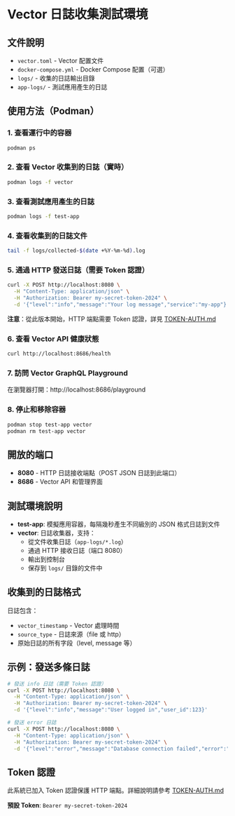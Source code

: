 # Vector 日誌收集測試環境

## 文件說明

- `vector.toml` - Vector 配置文件
- `docker-compose.yml` - Docker Compose 配置（可選）
- `logs/` - 收集的日誌輸出目錄
- `app-logs/` - 測試應用產生的日誌

## 使用方法（Podman）

### 1. 查看運行中的容器
```bash
podman ps
```

### 2. 查看 Vector 收集到的日誌（實時）
```bash
podman logs -f vector
```

### 3. 查看測試應用產生的日誌
```bash
podman logs -f test-app
```

### 4. 查看收集到的日誌文件
```bash
tail -f logs/collected-$(date +%Y-%m-%d).log
```

### 5. 通過 HTTP 發送日誌（需要 Token 認證）
```bash
curl -X POST http://localhost:8080 \
  -H "Content-Type: application/json" \
  -H "Authorization: Bearer my-secret-token-2024" \
  -d '{"level":"info","message":"Your log message","service":"my-app"}'
```

**注意**：從此版本開始，HTTP 端點需要 Token 認證，詳見 [TOKEN-AUTH.md](TOKEN-AUTH.md)

### 6. 查看 Vector API 健康狀態
```bash
curl http://localhost:8686/health
```

### 7. 訪問 Vector GraphQL Playground
在瀏覽器打開：http://localhost:8686/playground

### 8. 停止和移除容器
```bash
podman stop test-app vector
podman rm test-app vector
```

## 開放的端口

- **8080** - HTTP 日誌接收端點（POST JSON 日誌到此端口）
- **8686** - Vector API 和管理界面

## 測試環境說明

- **test-app**: 模擬應用容器，每隔幾秒產生不同級別的 JSON 格式日誌到文件
- **vector**: 日誌收集器，支持：
  - 從文件收集日誌（`app-logs/*.log`）
  - 通過 HTTP 接收日誌（端口 8080）
  - 輸出到控制台
  - 保存到 `logs/` 目錄的文件中

## 收集到的日誌格式

日誌包含：
- `vector_timestamp` - Vector 處理時間
- `source_type` - 日誌來源（file 或 http）
- 原始日誌的所有字段（level, message 等）

## 示例：發送多條日誌

```bash
# 發送 info 日誌（需要 Token 認證）
curl -X POST http://localhost:8080 \
  -H "Content-Type: application/json" \
  -H "Authorization: Bearer my-secret-token-2024" \
  -d '{"level":"info","message":"User logged in","user_id":123}'

# 發送 error 日誌
curl -X POST http://localhost:8080 \
  -H "Content-Type: application/json" \
  -H "Authorization: Bearer my-secret-token-2024" \
  -d '{"level":"error","message":"Database connection failed","error":"timeout"}'
```

## Token 認證

此系統已加入 Token 認證保護 HTTP 端點。詳細說明請參考 [TOKEN-AUTH.md](TOKEN-AUTH.md)

**預設 Token**: `Bearer my-secret-token-2024`
